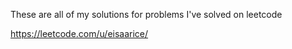 These are all of my solutions for problems I've solved on leetcode

https://leetcode.com/u/eisaarice/
